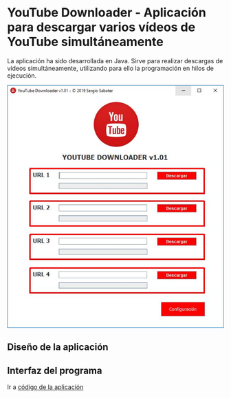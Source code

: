 # YouTube Downloader - Aplicación para descargar varios vídeos de YouTube simultáneamente

La aplicación ha sido desarrollada en Java. Sirve para realizar descargas de vídeos simultáneamente, utilizando para ello la programación en hilos de ejecución.

<p align="center">
  <img src="https://github.com/sergiosabater/PSP/blob/master/Recursos/Imagenes/YouTubeDownloader.JPG" width="600"/>
</p>


## Diseño de la aplicación


  
  
## Interfaz del programa


Ir a [código de la aplicación](https://github.com/sergiosabater/PSP/tree/master/Actividades%20Java/BuscadorAeropuertos)





